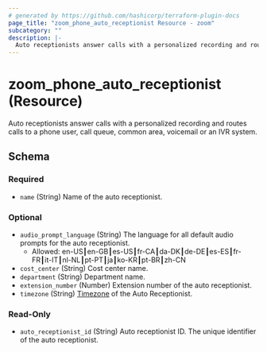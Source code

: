 ```yaml
---
# generated by https://github.com/hashicorp/terraform-plugin-docs
page_title: "zoom_phone_auto_receptionist Resource - zoom"
subcategory: ""
description: |-
  Auto receptionists answer calls with a personalized recording and routes calls to a phone user, call queue, common area, voicemail or an IVR system.
---
```


# zoom_phone_auto_receptionist (Resource)

Auto receptionists answer calls with a personalized recording and routes calls to a phone user, call queue, common area, voicemail or an IVR system.



<!-- schema generated by tfplugindocs -->
## Schema

### Required

- `name` (String) Name of the auto receptionist.

### Optional

- `audio_prompt_language` (String) The language for all default audio prompts for the auto receptionist.
  - Allowed: en-US┃en-GB┃es-US┃fr-CA┃da-DK┃de-DE┃es-ES┃fr-FR┃it-IT┃nl-NL┃pt-PT┃ja┃ko-KR┃pt-BR┃zh-CN
- `cost_center` (String) Cost center name.
- `department` (String) Department name.
- `extension_number` (Number) Extension number of the auto receptionist.
- `timezone` (String) [Timezone](https://marketplace.zoom.us/docs/api-reference/other-references/abbreviation-lists#timezones) of the Auto Receptionist.

### Read-Only

- `auto_receptionist_id` (String) Auto receptionist ID. The unique identifier of the auto receptionist.
